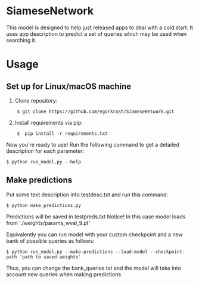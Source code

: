 # SiameseNetwork
This model is designed to help just released apps to deal with a cold start. It uses app description to predict a set of queries which may be used when searching it. 
# Usage
## Set up for Linux/macOS machine
1. Clone repository:
```console
	$ git clone https://github.com/egorkrash/SiameseNetwork.git
```
2. Install requirements via pip:
```console
	$  pip install -r requirements.txt
```
	
Now you're ready to use!
Run the following command to get a detailed description for each parameter:<br/>
```console
$ python run_model.py --help
```

## Make predictions
Put some text description into testdesc.txt and run this command:<br/>
```console
$ python make_predictions.py
```

Predictions will be saved in testpreds.txt
Notice! In this case model loads from './weights/params_wval_9.pt'

Equivalently you can run model with your custom checkpoint and a new bank of possible queries as follows:<br/>
```console
$ python run_model.py --make-predictions --load-model --checkpoint-path 'path to saved weights'
```
Thus, you can change the bank_queries.txt and the model will take into account new queries when making predictions
